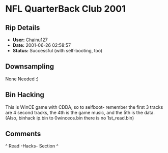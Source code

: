 # NFL QuarterBack Club 2001

## Rip Details

- **User:** Chainu127
- **Date:** 2001-06-26 02:58:57
- **Status:** Successful (with self-booting, too)

## Downsampling

None Needed :)

## Bin Hacking

This is WinCE game with CDDA, so to selfboot- remember the first 3 tracks are 4 second tracks, the 4th is the game music, and the 5th is the data. (Also, binhack ip.bin to 0winceos.bin there is no 1st_read.bin)

## Comments

^ Read -Hacks- Section ^

